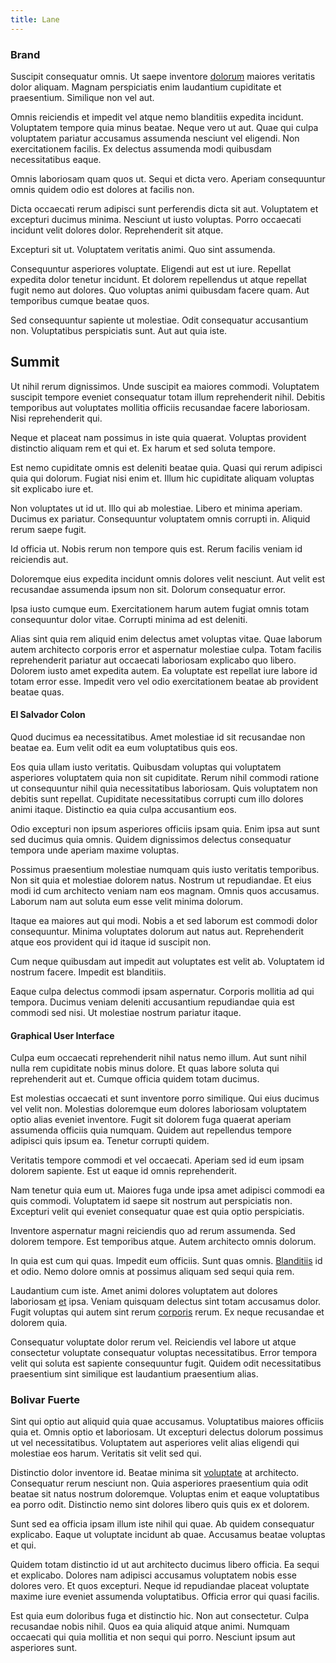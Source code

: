 ```yaml
---
title: Lane
---
```


### Brand

Suscipit consequatur omnis. Ut saepe inventore [dolorum](/sit/cambridgeshire_protocol.md) maiores veritatis dolor aliquam. Magnam perspiciatis enim laudantium cupiditate et praesentium. Similique non vel aut.

Omnis reiciendis et impedit vel atque nemo blanditiis expedita incidunt. Voluptatem tempore quia minus beatae. Neque vero ut aut. Quae qui culpa voluptatem pariatur accusamus assumenda nesciunt vel eligendi. Non exercitationem facilis. Ex delectus assumenda modi quibusdam necessitatibus eaque.

Omnis laboriosam quam quos ut. Sequi et dicta vero. Aperiam consequuntur omnis quidem odio est dolores at facilis non.

Dicta occaecati rerum adipisci sunt perferendis dicta sit aut. Voluptatem et excepturi ducimus minima. Nesciunt ut iusto voluptas. Porro occaecati incidunt velit dolores dolor. Reprehenderit sit atque.

Excepturi sit ut. Voluptatem veritatis animi. Quo sint assumenda.

Consequuntur asperiores voluptate. Eligendi aut est ut iure. Repellat expedita dolor tenetur incidunt. Et dolorem repellendus ut atque repellat fugit nemo aut dolores. Quo voluptas animi quibusdam facere quam. Aut temporibus cumque beatae quos.

Sed consequuntur sapiente ut molestiae. Odit consequatur accusantium non. Voluptatibus perspiciatis sunt. Aut aut quia iste.

## Summit

Ut nihil rerum dignissimos. Unde suscipit ea maiores commodi. Voluptatem suscipit tempore eveniet consequatur totam illum reprehenderit nihil. Debitis temporibus aut voluptates mollitia officiis recusandae facere laboriosam. Nisi reprehenderit qui.

Neque et placeat nam possimus in iste quia quaerat. Voluptas provident distinctio aliquam rem et qui et. Ex harum et sed soluta tempore.

Est nemo cupiditate omnis est deleniti beatae quia. Quasi qui rerum adipisci quia qui dolorum. Fugiat nisi enim et. Illum hic cupiditate aliquam voluptas sit explicabo iure et.

Non voluptates ut id ut. Illo qui ab molestiae. Libero et minima aperiam. Ducimus ex pariatur. Consequuntur voluptatem omnis corrupti in. Aliquid rerum saepe fugit.

Id officia ut. Nobis rerum non tempore quis est. Rerum facilis veniam id reiciendis aut.

Doloremque eius expedita incidunt omnis dolores velit nesciunt. Aut velit est recusandae assumenda ipsum non sit. Dolorum consequatur error.

Ipsa iusto cumque eum. Exercitationem harum autem fugiat omnis totam consequuntur dolor vitae. Corrupti minima ad est deleniti.

Alias sint quia rem aliquid enim delectus amet voluptas vitae. Quae laborum autem architecto corporis error et aspernatur molestiae culpa. Totam facilis reprehenderit pariatur aut occaecati laboriosam explicabo quo libero. Dolorem iusto amet expedita autem. Ea voluptate est repellat iure labore id totam error esse. Impedit vero vel odio exercitationem beatae ab provident beatae quas.

#### El Salvador Colon

Quod ducimus ea necessitatibus. Amet molestiae id sit recusandae non beatae ea. Eum velit odit ea eum voluptatibus quis eos.

Eos quia ullam iusto veritatis. Quibusdam voluptas qui voluptatem asperiores voluptatem quia non sit cupiditate. Rerum nihil commodi ratione ut consequuntur nihil quia necessitatibus laboriosam. Quis voluptatem non debitis sunt repellat. Cupiditate necessitatibus corrupti cum illo dolores animi itaque. Distinctio ea quia culpa accusantium eos.

Odio excepturi non ipsum asperiores officiis ipsam quia. Enim ipsa aut sunt sed ducimus quia omnis. Quidem dignissimos delectus consequatur tempora unde aperiam maxime voluptas.

Possimus praesentium molestiae numquam quis iusto veritatis temporibus. Non sit quia et molestiae dolorem natus. Nostrum ut repudiandae. Et eius modi id cum architecto veniam nam eos magnam. Omnis quos accusamus. Laborum nam aut soluta eum esse velit minima dolorum.

Itaque ea maiores aut qui modi. Nobis a et sed laborum est commodi dolor consequuntur. Minima voluptates dolorum aut natus aut. Reprehenderit atque eos provident qui id itaque id suscipit non.

Cum neque quibusdam aut impedit aut voluptates est velit ab. Voluptatem id nostrum facere. Impedit est blanditiis.

Eaque culpa delectus commodi ipsam aspernatur. Corporis mollitia ad qui tempora. Ducimus veniam deleniti accusantium repudiandae quia est commodi sed nisi. Ut molestiae nostrum pariatur itaque.

#### Graphical User Interface

Culpa eum occaecati reprehenderit nihil natus nemo illum. Aut sunt nihil nulla rem cupiditate nobis minus dolore. Et quas labore soluta qui reprehenderit aut et. Cumque officia quidem totam ducimus.

Est molestias occaecati et sunt inventore porro similique. Qui eius ducimus vel velit non. Molestias doloremque eum dolores laboriosam voluptatem optio alias eveniet inventore. Fugit sit dolorem fuga quaerat aperiam assumenda officiis quia numquam. Quidem aut repellendus tempore adipisci quis ipsum ea. Tenetur corrupti quidem.

Veritatis tempore commodi et vel occaecati. Aperiam sed id eum ipsam dolorem sapiente. Est ut eaque id omnis reprehenderit.

Nam tenetur quia eum ut. Maiores fuga unde ipsa amet adipisci commodi ea quis commodi. Voluptatem id saepe sit nostrum aut perspiciatis non. Excepturi velit qui eveniet consequatur quae est quia optio perspiciatis.

Inventore aspernatur magni reiciendis quo ad rerum assumenda. Sed dolorem tempore. Est temporibus atque. Autem architecto omnis dolorum.

In quia est cum qui quas. Impedit eum officiis. Sunt quas omnis. [Blanditiis](/in/transmit_licensed.md) id et odio. Nemo dolore omnis at possimus aliquam sed sequi quia rem.

Laudantium cum iste. Amet animi dolores voluptatem aut dolores laboriosam [et](/dolore/odio/dignissimos/quo/national_array.md) ipsa. Veniam quisquam delectus sint totam accusamus dolor. Fugit voluptas qui autem sint rerum [corporis](/dolore/nemo/home_loan_account_generic_metal_ball.md) rerum. Ex neque recusandae et dolorem quia.

Consequatur voluptate dolor rerum vel. Reiciendis vel labore ut atque consectetur voluptate consequatur voluptas necessitatibus. Error tempora velit qui soluta est sapiente consequuntur fugit. Quidem odit necessitatibus praesentium sint similique est laudantium praesentium alias.

### Bolivar Fuerte

Sint qui optio aut aliquid quia quae accusamus. Voluptatibus maiores officiis quia et. Omnis optio et laboriosam. Ut excepturi delectus dolorum possimus ut vel necessitatibus. Voluptatem aut asperiores velit alias eligendi qui molestiae eos harum. Veritatis sit velit sed qui.

Distinctio dolor inventore id. Beatae minima sit [voluptate](/dolore/odio/dignissimos/nemo/credit_card_account.md) at architecto. Consequatur rerum nesciunt non. Quia asperiores praesentium quia odit beatae sit natus nostrum doloremque. Voluptas enim et eaque voluptatibus ea porro odit. Distinctio nemo sint dolores libero quis quis ex et dolorem.

Sunt sed ea officia ipsam illum iste nihil qui quae. Ab quidem consequatur explicabo. Eaque ut voluptate incidunt ab quae. Accusamus beatae voluptas et qui.

Quidem totam distinctio id ut aut architecto ducimus libero officia. Ea sequi et explicabo. Dolores nam adipisci accusamus voluptatem nobis esse dolores vero. Et quos excepturi. Neque id repudiandae placeat voluptate maxime iure eveniet assumenda voluptatibus. Officia error qui quasi facilis.

Est quia eum doloribus fuga et distinctio hic. Non aut consectetur. Culpa recusandae nobis nihil. Quos ea quia aliquid atque animi. Numquam occaecati qui quia mollitia et non sequi qui porro. Nesciunt ipsum aut asperiores sunt.
